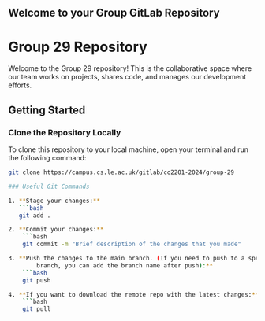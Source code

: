 ## Welcome to your Group GitLab Repository

# Group 29 Repository

Welcome to the Group 29 repository! This is the collaborative space where our team works on projects, shares code, and manages our development efforts.

## Getting Started

### Clone the Repository Locally

To clone this repository to your local machine, open your terminal and run the following command:

````bash
git clone https://campus.cs.le.ac.uk/gitlab/co2201-2024/group-29

### Useful Git Commands

1. **Stage your changes:**
   ```bash
   git add .

2. **Commit your changes:**
    ```bash
    git commit -m "Brief description of the changes that you made"

3. **Push the changes to the main branch. (If you need to push to a specific
        branch, you can add the branch name after push):**
    ```bash
    git push

4. **If you want to download the remote repo with the latest changes:**
    ```bash
    git pull




````
